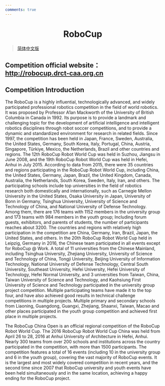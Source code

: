 ```yaml
---
comments: true
---
```


# <center>RoboCup</center>
> [简体中文版](RoboCup.md)

## Competition official website：http://robocup.drct-caa.org.cn

## Competition Introduction

The RoboCup is a highly influential, technologically advanced, and widely participated professional robotics competition in the field of world robotics. It was proposed by Professor A1an Mackworth of the University of British Columbia in Canada in 1992. Its purpose is to provide a landmark and challenging topic for the development of artificial intelligence and intelligent robotics disciplines through robot soccer competitions, and to provide a dynamic and standardized environment for research in related fields. Since 1997, the competition has been held in Japan, France, Sweden, Australia, the United States, Germany, South Korea, Italy, Portugal, China, Austria, Singapore, Türkiye, Mexico, the Netherlands, Brazil and other countries and regions. The 12th RoboCup Robot World Cup was held in Suzhou, Jiangsu in June 2008, and the 19th RoboCup Robot World Cup was held in Hefei, Anhui in July 2015. According to data from 2015, there were 35 countries and regions participating in the RoboCup Robot World Cup, including China, the United States, Germany, Japan, Brazil, the United Kingdom, Canada, Australia, the Netherlands, South Korea, Sweden, Italy, Iran, and others. The participating schools include top universities in the field of robotics research both domestically and internationally, such as Carnegie Mellon University in the United States, Osaka University in Japan, University of Bonn in Germany, Tsinghua University, University of Science and Technology of China, and National University of Defense Technology. Among them, there are 176 teams with 1152 members in the university group and 173 teams with 984 members in the youth group; Including forum guests, exhibitors, and parents of students, the number of participants reaches about 3200. The countries and regions with relatively high participation in the competition are China, Germany, Iran, Brazil, Japan, the United States, and others. In the 20th RoboCup Robot World Cup held in Leipzig, Germany in 2016, the Chinese team participated in all events except for RoboCup @ Work. A total of 11 universities from the Chinese Mainland, including Tsinghua University, Zhejiang University, University of Science and Technology of China, Tongji University, Beijing University of Information Technology, National University of Defense Technology, Central South University, Southeast University, Hefei University, Hefei University of Technology, Hefei Normal University, and 3 universities from Taiwan, China, Taiwan University of Science and Technology, and Kaohsiung First University of Science and Technology participated in the university group project competition. Multiple participating teams have made it to the top four, and have also achieved good results in technical challenge competitions in multiple projects. Multiple primary and secondary schools from Liaoning, Guangdong, Guangxi, Zhejiang, Shaanxi, Taiwan, Macao and other places participated in the youth group competition and achieved first place in multiple projects.

The RoboCup China Open is an official regional competition of the RoboCup Robot World Cup. The 2016 RoboCup Robot World Cup China was held from April 26 to 28, 2016 at Anhui University of Architecture in Hefei, Anhui. Nearly 300 teams from over 200 schools and institutions across the country participated in the competition, with more than 1500 participants. The competition features a total of 16 events (including 10 in the university group and 6 in the youth group), covering the vast majority of RoboCup events. It is the largest and most widely covered competition in recent years, and the second time since 2007 that RoboCup university and youth events have been held simultaneously and in the same location, achieving a happy ending for the RoboCup project.
